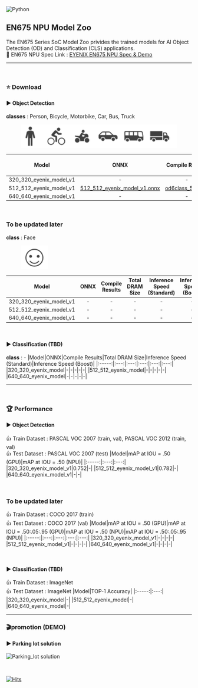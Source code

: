 
<img alt="Python" src ="https://img.shields.io/badge/python-3.6-orange"/>


## EN675 NPU Model Zoo
The EN675 Series SoC Model Zoo privides the trained models for AI Object Detection (OD) and Classification (CLS) applications.  
:rocket: EN675 NPU Spec Link : [EYENIX EN675 NPU Spec & Demo](https://resonant-duke-420.notion.site/EN675-AI-NPU-Solution-d407c17992d8447b9c98ac2bfede8cdb)
***
&#160;
### :star: Download
#### :arrow_forward: Object Detection
**classes** : Person, Bicycle, Motorbike, Car, Bus, Truck  
<figure>
    <img src="./img/6classes_image.PNG" title="6class">    
</figure>

|Model|ONNX|Compile Results|Total DRAM Size|Inference Speed (Standard)|Inference Speed (Boost)|
|:-----:|:---:|:---:|:---:|:---:|:---:|
|320_320_eyenix_model_v1|-|-|11MB|26ms|13ms|
|512_512_eyenix_model_v1|[512_512_eyenix_model_v1.onnx](https://github.com/Eyenix/en675_model_zoo/files/9466030/512_512_eyenix_model_v1.zip)|[od6class_512.bin](https://github.com/Eyenix/en675_model_zoo/files/9466035/od6class_512.zip)|18MB|37ms|20ms|
|640_640_eyenix_model_v1|-|-|25MB|54ms|29ms|


&#160;

### To be updated later
**class** : Face  
<figure>
    <img src="./img/face_image.PNG" title="face">    
</figure>

|Model|ONNX|Compile Results|Total DRAM Size|Inference Speed (Standard)|Inference Speed (Boost)|
|:-----:|:---:|:---:|:---:|:---:|:---:|
|320_320_eyenix_model_v1|-|-|-|-|-|
|512_512_eyenix_model_v1|-|-|-|-|-|
|640_640_eyenix_model_v1|-|-|-|-|-|

&#160;

#### :arrow_forward: Classification (TBD)
**class** : -
|Model|ONNX|Compile Results|Total DRAM Size|Inference Speed (Standard)|Inference Speed (Boost)|
|:-----:|:---:|:---:|:---:|:---:|:---:|
|320_320_eyenix_model|-|-|-|-|-|
|512_512_eyenix_model|-|-|-|-|-|
|640_640_eyenix_model|-|-|-|-|-|
***

&#160;

### :trophy: Performance
#### :arrow_forward: Object Detection
:+1: Train Dataset : PASCAL VOC 2007 (train, val), PASCAL VOC 2012 (train, val)  
:+1: Test Dataset : PASCAL VOC 2007 (test)
|Model|mAP at IOU = .50 (GPU)|mAP at IOU = .50 (NPU)|
|:-----:|:---:|:---:|
|320_320_eyenix_model_v1|0.752|-|
|512_512_eyenix_model_v1|0.782|-|
|640_640_eyenix_model_v1|-|-|

&#160;

### To be updated later
:+1: Train Dataset : COCO 2017 (train)  
:+1: Test Dataset : COCO 2017 (val)
|Model|mAP at IOU = .50 (GPU)|mAP at IOU = .50:.05:.95 (GPU)|mAP at IOU = .50 (NPU)|mAP at IOU = .50:.05:.95 (NPU)|
|:-----:|:---:|:---:|:---:|:---:|
|320_320_eyenix_model_v1|-|-|-|-|
|512_512_eyenix_model_v1|-|-|-|-|
|640_640_eyenix_model_v1|-|-|-|-|

&#160;

#### :arrow_forward: Classification (TBD)  
:+1: Train Dataset : ImageNet  
:+1: Test Dataset : ImageNet
|Model|TOP-1 Accuracy|
|:-----:|:---:|
|320_320_eyenix_model|-|
|512_512_eyenix_model|-|
|640_640_eyenix_model|-|
***

### :clapper:promotion (DEMO)
#### :arrow_forward: Parking lot solution
![Parking_lot solution](https://user-images.githubusercontent.com/66294848/188069884-3441a15f-2a91-477a-b8d1-6337c931c25d.gif)

&#160;


[![Hits](https://hits.seeyoufarm.com/api/count/incr/badge.svg?url=https%3A%2F%2Fgithub.com%2FEyenix%2Fen675_model_zoo&count_bg=%2379C83D&title_bg=%23555555&icon=pytorch.svg&icon_color=%23E7E7E7&title=hits&edge_flat=false)](https://hits.seeyoufarm.com)
